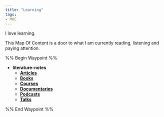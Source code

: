 ```yaml
---
title: "Learning"
tags:
- MOC
---
```



I love learning. 

This Map Of Content is a door to what I am currently reading, listening and paying attention.



%% Begin Waypoint %%
- **literature-notes**
	- **[Articles](./literature-notes/Articles/Articles.md)**
	- **[Books](./literature-notes/Books/Books.md)**
	- **[Courses](./literature-notes/Courses/Courses.md)**
	- **[Documentaries](./literature-notes/Documentaries/Documentaries.md)**
	- **[Podcasts](./literature-notes/Podcasts/Podcasts.md)**
	- **[Talks](./literature-notes/Talks/Talks.md)**

%% End Waypoint %%